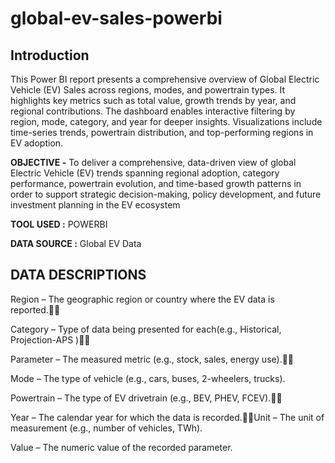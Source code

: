 # global-ev-sales-powerbi

## Introduction
This Power BI report presents a comprehensive overview of Global Electric Vehicle (EV) Sales across regions, modes, and powertrain types. It highlights key metrics such as total value, growth trends by year, and regional contributions. The dashboard enables interactive filtering by region, mode, category, and year for deeper insights. Visualizations include time-series trends, powertrain distribution, and top-performing regions in EV adoption.

**OBJECTIVE -** 
To deliver a comprehensive, data-driven view of global Electric Vehicle (EV) trends spanning regional adoption, category performance, powertrain evolution, and time-based growth patterns in order to support strategic decision-making, policy development, and future investment planning in the EV ecosystem

**TOOL USED :**   POWERBI

**DATA SOURCE :** Global EV Data 

## DATA DESCRIPTIONS 

Region – The geographic region or country where the EV data is reported.

Category – Type of data being presented for each(e.g., Historical, Projection-APS )

Parameter – The measured metric (e.g., stock, sales, energy use).

Mode – The type of vehicle (e.g., cars, buses, 2-wheelers, trucks).

Powertrain – The type of EV drivetrain (e.g., BEV, PHEV, FCEV).

Year – The calendar year for which the data is recorded.Unit – The unit of measurement (e.g., number of vehicles, TWh).

 Value – The numeric value of the recorded parameter.




